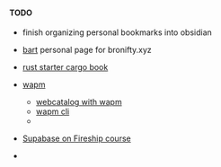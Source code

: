 #### TODO
- finish organizing personal bookmarks into obsidian
- [bart](https://github.com/bronifty/bartholomew) personal page for bronifty.xyz
- [rust starter cargo book](https://doc.rust-lang.org/cargo/getting-started/first-steps.html)
- [wapm](https://wapm.io/)
	- [webcatalog with wapm](https://webcatalog.io/apps/wapm/)
	- [wapm cli](https://github.com/bronifty/wapm-cli)
	- 




- [Supabase on Fireship course](https://fireship.io/courses/supabase/)
- 

